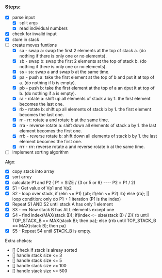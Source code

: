 ### Steps:

- [X] parse input
   - [X] split args
   - [X] read individual numbers
- [X] check for invalid input
- [X] store in stack
- [ ] create moves funtions
  - [X] sa - swap a: swap the first 2 elements at the top of stack a. (do nothing if there is only one or no elements).
  - [X] sb - swap b: swap the first 2 elements at the top of stack b. (do nothing if there is only one or no elements).
  - [X] ss - ss: swap a and swap b at the same time.
  - [X] pa - push a: take the first element at the top of b and put it at top of a. (do nothing if b is empty).
  - [X] pb - push b: take the first element at the top of a an dput it at top of b. (do nothing if a is empty).
  - [X] ra - rotate a: shift up all elements of stack a by 1. the first element becomes the last one.
  - [X] rb - rotate b: shift up all elements of stack b by 1. the first element becomes the last one.
  - [X] rr - rr: rotate a and rotate b at the same time.
  - [X] rra - reverse rotate a: shift down all elements of stack a by 1. the last element becomes the first one.
  - [X] rrb - reverse rotate b: shift down all elements of stack b by 1. the last element beoomes the first one.
  - [X] rrr - rrr: reverse rotate a and reverse rotate b at the same time.
- [ ] Implement sorting algorithm

Algo:
- [X] copy stack into array
- [X] sort array
- [X] calculate P1 and P2 ( P1 = SIZE / {3 or 5 or 6} ---- P2 = P1 / 2)
- [X] S1 - Get value of Vp1 and Vp2
- [X] S2 - loop over stack, if (elm <= P1) {pb; if(elm <= P2) rb} else {ra}; || loop condition: only do P1 + 1 iteration (P1 is the index)
- [X] Repeat S1 AND S2 until stack A has only 1 element
- [X] S3 - ==> Now stack B has ALL elements except one
- [X] S4 - find index(MAX(stack B)); if(index <= size(stack B) / 2){ rb until TOP_STACK_B == MAX(stack B); then pa}; else {rrb until TOP_STACK_B == MAX(stack B); then pa}
- [X] S5 - Repeat S4 until STACK_B is empty.

Extra chekcs:
- [] Check if stack is alreay sorted
- [] handle stack size <= 3
- [] handle stack size <= 5
- [] handle stack size >= 100
- [] handle stack size >= 500

